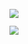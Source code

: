 

![](https://komarev.com/ghpvc/?username=tymsai&color=blueviolet&style=plastic&label=VIEWS)


<a href="https://readme-stats-cfgj2cxdy.vercel.app/api/top-langs/?username=tymsai&hide=php&theme=tokyonight">
  <img align="left" src="https://readme-stats-cfgj2cxdy.vercel.app/api/top-langs/?username=tymsai&hide=php&theme=tokyonight" />
</a>


